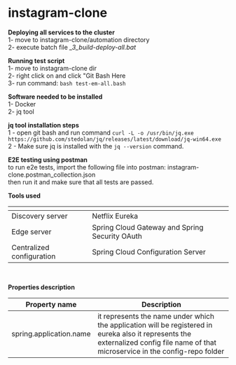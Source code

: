 

# instagram-clone

**Deploying all services to the cluster** <br>
1- move to instagram-clone/automation directory <br>
2- execute batch file *_3_build-deploy-all.bat* <br>

**Running test script** <br>
1- move to instagram-clone dir <br>
2- right click on and click "Git Bash Here <br>
3- run command:  `bash test-em-all.bash` <br>


**Software needed to be installed** <br>
1- Docker <br>
2- jq tool  <br>


**jq tool installation steps**  <br>
1 - open git bash and run command `curl -L -o /usr/bin/jq.exe https://github.com/stedolan/jq/releases/latest/download/jq-win64.exe` <br>
2 - Make sure jq is installed with the `jq --version` command.   <br>


**E2E testing using postman**  <br>
to run e2e tests, import the following file into postman: instagram-clone.postman_collection.json <br>
then run it and make sure that all tests are passed. <br>

**Tools used**  <br>
<table>
     <thead>
      <tr>
        <th></th>
        <th></th>
      </tr>
    </thead>
    <tbody>
        <tr>
            <td>Discovery server</td>
            <td>Netflix Eureka</td>
        </tr>
        <tr>
            <td>Edge server</td>
            <td>Spring Cloud Gateway and Spring Security OAuth</td>
        </tr>
        <tr>
            <td>Centralized configuration</td>
            <td>Spring Cloud Configuration Server</td>
        </tr>
    </tbody>
</table>
<br>

**Properties description**  <br>
<table>
    <thead>
      <tr>
        <th>Property name</th>
        <th>Description</th>
      </tr>
    </thead>
    <tbody>
        <tr>
            <td>spring.application.name</td>
            <td>it represents the name under which the application will be registered in eureka also
                it represents the externalized config file name of that microservice in the config-repo folder
            </td>
        </tr>
    </tbody>
  </table>
